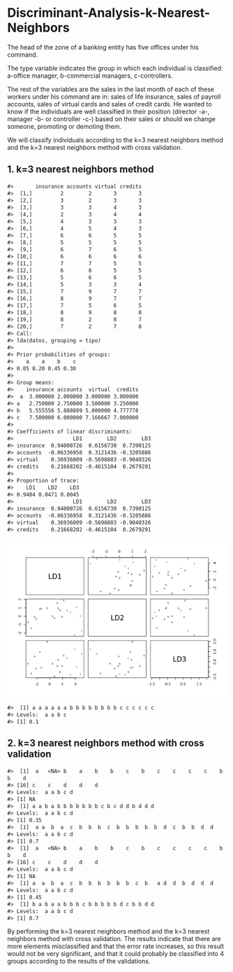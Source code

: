 
<!-- README.md is generated from README.Rmd. Please edit that file -->

# Discriminant-Analysis-k-Nearest-Neighbors

The head of the zone of a banking entity has five offices under his
command.

The type variable indicates the group in which each individual is
classified: a-office manager, b-commercial managers, c-controllers.

The rest of the variables are the sales in the last month of each of
these workers under his command are in: sales of life insurance, sales
of payroll accounts, sales of virtual cards and sales of credit cards.
He wanted to know if the individuals are well classified in their
position (director -a-, manager -b- or controller -c-) based on their
sales or should we change someone, promoting or demoting them.

We will classify individuals according to the k=3 nearest neighbors
method and the k=3 nearest neighbors method with cross validation.

## 1. k=3 nearest neighbors method

    #>       insurance accounts virtual credits
    #>  [1,]         2        2       3       3
    #>  [2,]         3        2       3       3
    #>  [3,]         3        3       4       3
    #>  [4,]         2        3       4       4
    #>  [5,]         4        3       3       3
    #>  [6,]         4        5       4       3
    #>  [7,]         6        6       5       5
    #>  [8,]         5        5       5       5
    #>  [9,]         6        7       6       5
    #> [10,]         6        6       6       6
    #> [11,]         7        7       5       5
    #> [12,]         6        8       5       5
    #> [13,]         5        6       6       5
    #> [14,]         5        3       3       4
    #> [15,]         7        9       7       7
    #> [16,]         8        9       7       7
    #> [17,]         7        5       6       5
    #> [18,]         8        9       8       8
    #> [19,]         8        2       8       7
    #> [20,]         7        2       7       8
    #> Call:
    #> lda(datos, grouping = tipo)
    #> 
    #> Prior probabilities of groups:
    #>    a    a    b    c 
    #> 0.05 0.20 0.45 0.30 
    #> 
    #> Group means:
    #>    insurance accounts  virtual  credits
    #>  a  3.000000 2.000000 3.000000 3.000000
    #> a   2.750000 2.750000 3.500000 3.250000
    #> b   5.555556 5.888889 5.000000 4.777778
    #> c   7.500000 6.000000 7.166667 7.000000
    #> 
    #> Coefficients of linear discriminants:
    #>                   LD1        LD2        LD3
    #> insurance  0.94000726  0.6156730  0.7390125
    #> accounts  -0.06336958  0.3121436 -0.3205886
    #> virtual    0.36936009 -0.5698803 -0.9040326
    #> credits    0.21668202 -0.4615104  0.2679291
    #> 
    #> Proportion of trace:
    #>    LD1    LD2    LD3 
    #> 0.9484 0.0471 0.0045
    #>                   LD1        LD2        LD3
    #> insurance  0.94000726  0.6156730  0.7390125
    #> accounts  -0.06336958  0.3121436 -0.3205886
    #> virtual    0.36936009 -0.5698803 -0.9040326
    #> credits    0.21668202 -0.4615104  0.2679291

![](README_files/figure-gfm/unnamed-chunk-2-1.png)<!-- -->

    #>  [1] a a a a a a b b b b b b b b c c c c c c
    #> Levels:  a a b c
    #> [1] 0.1

## 2. k=3 nearest neighbors method with cross validation

    #>  [1]  a   <NA> b    a    b    b    c    b    c    c    c    c    b    b    d   
    #> [16] c    c    d    d    d   
    #> Levels:  a a b c d
    #> [1] NA
    #>  [1] a a b a b b b b b b b c b c d d b d d d
    #> Levels:  a a b c d
    #> [1] 0.35
    #>  [1]  a a  b  a  c  b  b  b  c  b  b  b  b  b  d  c  b  b  d  d 
    #> Levels:  a a b c d
    #> [1] 0.7
    #>  [1]  a   <NA> b    a    b    b    c    b    c    c    c    c    b    b    d   
    #> [16] c    c    d    d    d   
    #> Levels:  a a b c d
    #> [1] NA
    #>  [1] a  a  b  a  c  b  b  b  b  b  b  c  b   a d  d  b  d  d  d 
    #> Levels:  a a b c d
    #> [1] 0.45
    #>  [1] b a b a a b b b c b b b b b d c b b d d
    #> Levels:  a a b c d
    #> [1] 0.7

By performing the k=3 nearest neighbors method and the k=3 nearest
neighbors method with cross validation. The results indicate that there
are more elements misclassified and that the error rate increases, so
this result would not be very significant, and that it could probably be
classified into 4 groups according to the results of the validations.
